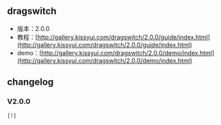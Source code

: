 ## dragswitch

* 版本：2.0.0
* 教程：[http://gallery.kissyui.com/dragswitch/2.0.0/guide/index.html](http://gallery.kissyui.com/dragswitch/2.0.0/guide/index.html)
* demo：[http://gallery.kissyui.com/dragswitch/2.0.0/demo/index.html](http://gallery.kissyui.com/dragswitch/2.0.0/demo/index.html)

## changelog

### V2.0.0

    [!]



